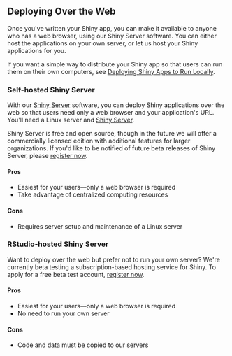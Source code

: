 ## Deploying Over the Web

Once you've written your Shiny app, you can make it available to anyone who has a web browser, using our Shiny Server software. You can either host the applications on your own server, or let us host your Shiny applications for you.

If you want a simple way to distribute your Shiny app so that users can run them on their own computers, see <a href="#deployment-local">Deploying Shiny Apps to Run Locally</a>.


### Self-hosted Shiny Server

With our [Shiny Server](http://rstudio.com/shiny/server/) software, you can deploy Shiny applications over the web so that users need only a web browser and your application's URL. You'll need a Linux server and [Shiny Server](http://rstudio.com/shiny/server/).

Shiny Server is free and open source, though in the future we will offer a commercially licensed edition with additional features for larger organizations. If you'd like to be notified of future beta releases of Shiny Server, please [register now](https://rstudio.wufoo.com/forms/shiny-server-beta-program/).

#### Pros
* Easiest for your users&mdash;only a web browser is required
* Take advantage of centralized computing resources

#### Cons
* Requires server setup and maintenance of a Linux server


### RStudio-hosted Shiny Server

Want to deploy over the web but prefer not to run your own server? We're currently beta testing a subscription-based hosting service for Shiny. To apply for a free beta test account, [register now](https://rstudio.wufoo.com/forms/shiny-server-beta-program/).

#### Pros
* Easiest for your users&mdash;only a web browser is required
* No need to run your own server

#### Cons
* Code and data must be copied to our servers
